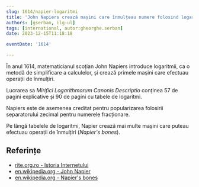 ```yaml
---
slug: 1614/napier-logaritmi
title: 'John Napiers crează mașini care înmulțeau numere folosind logaritmi'
authors: [gserban, ilg-ul]
tags: [international, autor:gheorghe.serban]
date: 2023-12-15T11:18:18

eventDate: '1614'

---
```


În anul 1614, matematicianul scoțian John Napiers introduce
logaritmii, ca o metodă de simplificare a calculelor, și
crează primele mașini care efectuau operații de înmulțiri.

<!-- truncate -->

Lucrarea sa _Mirifici Logarithmorum Canonis Descriptio_ conținea 57
de pagini explicative și 90 de pagini cu tabele de logaritmi.

Napiers este de asemenea creditat pentru popularizarea folosirii separatorului zecimal pentru numerele fracționare.

Pe lângă tabelele de logaritmi, Napier crează mai multe mașini care puteau efectuau operații de înmulțiri (_Napier's bones_).

## Referințe

- [rite.org.ro - Istoria Internetului](https://rite.org.ro/istoria-internetului/)
- [en.wikipedia.org - John Napier](https://en.wikipedia.org/wiki/John_Napier)
- [en.wikipedia.org - Napier's bones](https://en.wikipedia.org/wiki/Napier%27s_bones)
